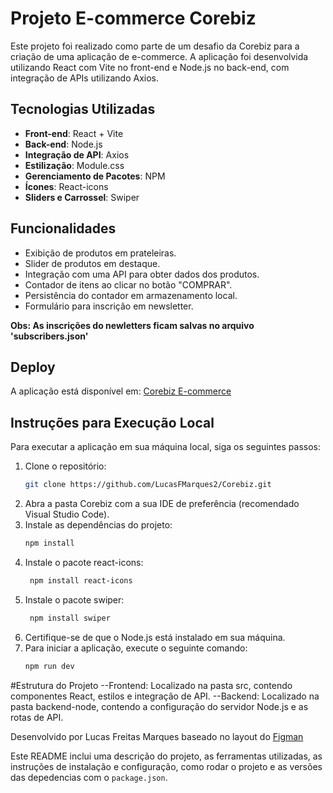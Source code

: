 # Projeto E-commerce Corebiz

Este projeto foi realizado como parte de um desafio da Corebiz para a criação de uma aplicação de e-commerce. A aplicação foi desenvolvida utilizando React com Vite no front-end e Node.js no back-end, com integração de APIs utilizando Axios.

## Tecnologias Utilizadas

- **Front-end**: React + Vite
- **Back-end**: Node.js
- **Integração de API**: Axios
- **Estilização**: Module.css
- **Gerenciamento de Pacotes**: NPM
- **Ícones**: React-icons
- **Sliders e Carrossel**: Swiper

## Funcionalidades

- Exibição de produtos em prateleiras.
- Slider de produtos em destaque.
- Integração com uma API para obter dados dos produtos.
- Contador de itens ao clicar no botão "COMPRAR".
- Persistência do contador em armazenamento local.
- Formulário para inscrição em newsletter.

**Obs: As inscrições do newletters ficam salvas no arquivo 'subscribers.json'**

## Deploy

A aplicação está disponível em: [Corebiz E-commerce](https://corebiz-six.vercel.app/)

## Instruções para Execução Local

Para executar a aplicação em sua máquina local, siga os seguintes passos:

1. Clone o repositório:
   ```bash
   git clone https://github.com/LucasFMarques2/Corebiz.git
2. Abra a pasta Corebiz com a sua IDE de preferência (recomendado Visual Studio Code).
3. Instale as dependências do projeto:
   ```bash
   npm install
4. Instale o pacote react-icons:
   ```bash
    npm install react-icons
5. Instale o pacote swiper:
    ```bash
     npm install swiper
6. Certifique-se de que o Node.js está instalado em sua máquina.
7. Para iniciar a aplicação, execute o seguinte comando:
      ```bash
     npm run dev
  
#Estrutura do Projeto
--Frontend: Localizado na pasta src, contendo componentes React, estilos e integração de API.
--Backend: Localizado na pasta backend-node, contendo a configuração do servidor Node.js e as rotas de API.

Desenvolvido por Lucas Freitas Marques baseado no layout do [Figman](https://www.figma.com/design/awhTJyKgrjEOqPHUrrFBv0/Corebiz---Frontend-Challenge?node-id=0-1/)



Este README inclui uma descrição do projeto, as ferramentas utilizadas, as instruções de instalação e configuração, como rodar o projeto e as versões das depedencias com o `package.json`.
